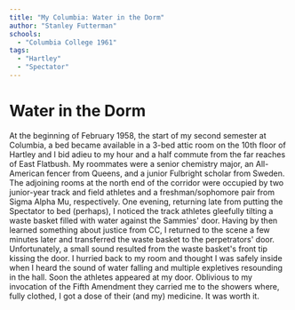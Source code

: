 ```yaml
---
title: "My Columbia: Water in the Dorm"
author: "Stanley Futterman"
schools:
  - "Columbia College 1961"
tags:
  - "Hartley"
  - "Spectator"
---
```


# Water in the Dorm

At the beginning of February 1958, the start of my second semester at Columbia, a bed became available in a 3-bed attic room on the 10th floor of Hartley and I bid adieu to my hour and a half commute from the far reaches of East Flatbush. My roommates were a senior chemistry major, an All-American fencer from Queens, and a junior Fulbright scholar from Sweden. The adjoining rooms at the north end of the corridor were occupied by two junior-year track and field athletes and a freshman/sophomore pair from Sigma Alpha Mu, respectively. One evening, returning late from putting the Spectator to bed (perhaps), I noticed the track athletes gleefully tilting a waste basket filled with water against the Sammies' door. Having by then learned something about justice from CC, I returned to the scene a few minutes later and transferred the waste basket to the perpetrators' door. Unfortunately, a small sound resulted from the waste basket's front tip kissing the door. I hurried back to my room and  thought I was safely inside when I heard the sound of water falling and multiple expletives resounding in the hall. Soon the athletes appeared at my door. Oblivious to my invocation of the Fifth  Amendment they carried me to the showers where, fully clothed,  I got a dose of their (and  my) medicine. It was worth it.
